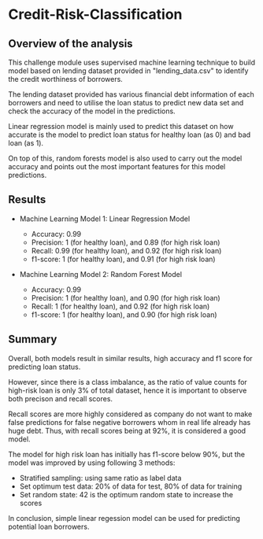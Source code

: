 # Credit-Risk-Classification

## Overview of the analysis

This challenge module uses supervised machine learning technique to build model based on lending dataset provided in "lending_data.csv" to identify the credit worthiness of borrowers. 

The lending dataset provided has various financial debt information of each borrowers and need to utilise the loan status to predict new data set and check the accuracy of the model in the predictions.

Linear regression model is mainly used to predict this dataset on how accurate is the model to predict loan status for healthy loan (as 0) and bad loan (as 1).

On top of this, random forests model is also used to carry out the model accuracy and points out the most important features for this model predictions. 

## Results 
* Machine Learning Model 1: Linear Regression Model
  * Accuracy: 0.99
  * Precision: 1 (for healthy loan), and 0.89 (for high risk loan)
  * Recall: 0.99 (for healthy loan), and 0.92 (for high risk loan)
  * f1-score: 1 (for healthy loan), and 0.91 (for high risk loan)
 
* Machine Learning Model 2: Random Forest Model
  * Accuracy: 0.99
  * Precision: 1 (for healthy loan), and 0.90 (for high risk loan)
  * Recall: 1 (for healthy loan), and 0.92 (for high risk loan)
  * f1-score: 1 (for healthy loan), and 0.90 (for high risk loan)

## Summary
Overall, both models result in similar results, high accuracy and f1 score for predicting loan status.

However, since there is a class imbalance, as the ratio of value counts for high-risk loan is only 3% of total dataset, hence it is important to observe both precison and recall scores. 

Recall scores are more highly considered as company do not want to make false predictions for false negative borrowers whom in real life already has huge debt. Thus, with recall scores being at 92%, it is considered a good model. 

The model for high risk loan has initially has f1-score below 90%, but the model was improved by using following 3 methods: 
 - Stratified sampling: using same ratio as label data
 - Set optimum test data: 20% of data for test, 80% of data for training
 - Set random state: 42 is the optimum random state to increase the scores

In conclusion, simple linear regession model can be used for predicting potential loan borrowers.
